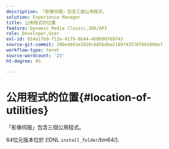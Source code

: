 ```yaml
---
description: 「影像伺服」包含三個公用程式。
solution: Experience Manager
title: 公用程式的位置
feature: Dynamic Media Classic,SDK/API
role: Developer,User
exl-id: 014a17b9-f12e-4179-8b44-4b0090769743
source-git-commit: 206e4643e3926cb85b4be2189743578f88180be7
workflow-type: tm+mt
source-wordcount: '23'
ht-degree: 0%

---
```


# 公用程式的位置{#location-of-utilities}

「影像伺服」包含三個公用程式。

64位元版本位於 [!DNL *`install_folder`*/bin64/].
